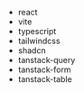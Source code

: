 - react
- vite
- typescript
- tailwindcss
- shadcn
- tanstack-query
- tanstack-form
- tanstack-table
